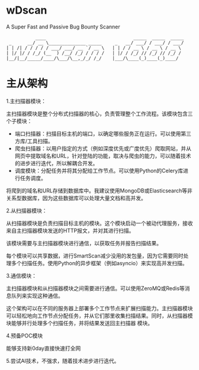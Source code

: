 # wDscan
A Super Fast and Passive Bug Bounty Scanner

```
           ____                                 _____  _____  _____
 _      __/ __ \______________ _____     _   __/ ___/ / ___/ / ___/
| | /| / / / / / ___/ ___/ __ `/ __ \   | | / / __ \ / __ \ / __ \
| |/ |/ / /_/ (__  ) /__/ /_/ / / / /   | |/ / /_/ // /_/ // /_/ /
|__/|__/_____/____/\___/\__,_/_/ /_/    |___/\____(_)____(_)____/
```




# 主从架构

1.主扫描器模块：

主扫描器模块是整个分布式扫描器的核心，负责管理整个工作流程。该模块包含三个子模块：

- 端口扫描器：扫描目标主机的端口，以确定哪些服务正在运行。可以使用第三方库/工具扫描。
- 爬虫扫描器：以用户指定的方式（例如深度优先或广度优先）爬取网站，并从网页中提取域名和URL，针对登陆的功能，取决与爬虫的能力，可以随着技术的进步进行迭代，所以解耦合开发。
- 调度模块：分配任务并将其分配给工作节点。可以使用Python的Celery库进行任务调度。

将爬到的域名和URL存储到数据库中。我建议使用MongoDB或Elasticsearch等非关系型数据库，因为这些数据库可以处理大量文档和高并发。

2.从扫描器模块：

从扫描器模块是负责扫描目标主机的模块。这个模块启动一个被动代理服务，接收来自主扫描器模块发送的HTTP报文，并对其进行扫描。

该模块需要与主扫描器模块进行通信，以获取任务并报告扫描结果。

每个模块可以共享数据，进行SmartScan减少没用的发包量，因为它需要同时处理多个扫描任务。使用Python的异步框架（例如asyncio）来实现高并发扫描。

3.通信模块：

主扫描器模块和从扫描器模块之间需要进行通信。可以使用ZeroMQ或Redis等消息队列来实现这种通信。

这个架构可以在不同的服务器上部署多个工作节点来扩展扫描能力。主扫描器模块可以轻松地向工作节点分配任务，并从它们那里收集扫描结果。同时，从扫描器模块能够并行处理多个扫描任务，并将结果发送回主扫描器 模块。

4.预备POC模块

能够支持新0day直接快速打全网

5.尝试AI技术，不强求，随着技术进步进行迭代。
